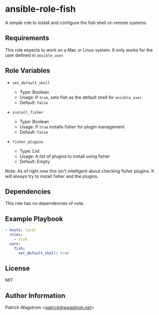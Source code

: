 ansible-role-fish
=================

A simple role to install and configure the fish shell on remote systems

Requirements
------------

This role expects to work on a Mac or Linux system. It only works for the user defined in `ansible_user`.

Role Variables
--------------

* `set_default_shell`
  * Type: Boolean
  * Usage: If `true`, sets fish as the default shell for `ansible_user`.
  * Default: `false`

* `install_fisher`
  * Type: Boolean
  * Usage: If `true` installs fisher for plugin management
  * Default: `false`

* `fisher_plugins`
  * Type: List
  * Usage: A list of plugins to install using fisher
  * Default: Empty

Note: As of right now this isn't intelligent about checking fisher plugins. It will always try to install fisher and the plugins.

Dependencies
------------

This role has no dependencies of note.

Example Playbook
----------------

```yaml
- hosts: local
  roles:
    - fish
  vars:
    fish:
      set_default_shell: true
```

License
-------

MIT

Author Information
------------------

Patrick Wagstrom &lt;patrick@wagstrom.net&gt;
